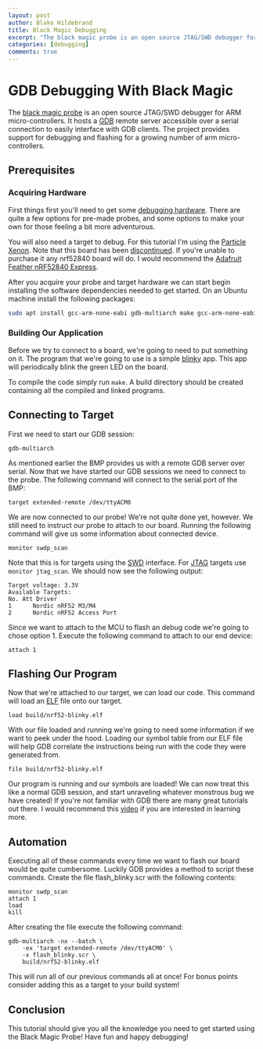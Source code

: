 ```yaml
---
layout: post
author: Blake Hildebrand
title: Black Magic Debugging
excerpt: "The black magic probe is an open source JTAG/SWD debugger for ARM micro-controllers. It hosts a GDB remote server accessible over a serial connection to easily interface with GDB clients. The project provides support for debugging and flashing for a growing number of arm micro-controllers."
categories: [debugging]
comments: true
---
```


# GDB Debugging With Black Magic

The [black magic probe](https://github.com/blacksphere/blackmagic/wiki) is an open source JTAG/SWD debugger for ARM micro-controllers. It hosts a [GDB](https://www.gnu.org/software/gdb/) remote server accessible over a serial connection to easily interface with GDB clients. The project provides support for debugging and flashing for a growing number of arm micro-controllers.

## Prerequisites

### Acquiring Hardware

First things first you'll need to get some [debugging hardware](https://github.com/blacksphere/blackmagic/wiki#getting-hardware). There are quite a few options for pre-made probes, and some options to make your own for those feeling a bit more adventurous.

You will also need a target to debug. For this tutorial I'm using the [Particle Xenon](https://www.adafruit.com/product/3995). Note that this board has been [discontinued](https://docs.particle.io/reference/discontinued/mesh/). If you're unable to purchase it any nrf52840 board will do. I would recommend the [Adafruit Feather nRF52840 Express](https://www.adafruit.com/product/4062).

After you acquire your probe and target hardware we can start begin installing the software dependencies needed to get started. On an Ubuntu machine install the following packages:

```bash
sudo apt install gcc-arm-none-eabi gdb-multiarch make gcc-arm-none-eabi
```

### Building Our Application

Before we try to connect to a board, we're going to need to put something on it. The program that we're going to use is a simple [blinky](https://github.com/bahildebrand/nrf52840-blinky) app. This app will periodically blink the green LED on the board.

To compile the code simply run `make`. A build directory should be created containing all the compiled and linked programs.

## Connecting to Target

First we need to start our GDB session:

```
gdb-multiarch
```

As mentioned earlier the BMP provides us with a remote GDB server over serial. Now that we have started our GDB sessions we need to connect to the probe. The following command will connect to the serial port of the BMP:

```
target extended-remote /dev/ttyACM0
```

We are now connected to our probe! We're not quite done yet, however. We still need to instruct our probe to attach to our board. Running the following command will give us some information about connected device.

```
monitor swdp_scan
```

Note that this is for targets using the [SWD](https://developer.arm.com/architectures/cpu-architecture/debug-visibility-and-trace/coresight-architecture/serial-wire-debug) interface. For [JTAG](https://en.wikipedia.org/wiki/JTAG) targets use `monitor jtag_scan`. We should now see the following output:

```
Target voltage: 3.3V
Available Targets:
No. Att Driver
1      Nordic nRF52 M3/M4
2      Nordic nRF52 Access Port
```

Since we want to attach to the MCU to flash an debug code we're going to chose option 1.  Execute the following command to attach to our end device:

```
attach 1
```

## Flashing Our Program

Now that we're attached to our target, we can load our code. This command will load an [ELF](https://en.wikipedia.org/wiki/Executable_and_Linkable_Format) file onto our target.

```
load build/nrf52-blinky.elf
```

With our file loaded and running we're going to need some information if we want to peek under the hood. Loading our symbol table from our ELF file will help GDB correlate the instructions being run with the code they were generated from.

```
file build/nrf52-blinky.elf
```

Our program is running and our symbols are loaded! We can now treat this like a normal GDB session, and start unraveling whatever monstrous bug we have created! If you're not familiar with GDB there are many great tutorials out there. I would recommend this [video](https://www.youtube.com/watch?v=bWH-nL7v5F4) if you are interested in learning more.

## Automation

Executing all of these commands every time we want to flash our board would be quite cumbersome. Luckily GDB provides a method to script these commands. Create the file flash_blinky.scr with the following contents:

```
monitor swdp_scan
attach 1
load
kill
```

After creating the file execute the following command:

```
gdb-multiarch -nx --batch \
    -ex 'target extended-remote /dev/ttyACM0' \
    -x flash_blinky.scr \
    build/nrf52-blinky.elf
```

This will run all of our previous commands all at once! For bonus points consider adding this as a target to your build system!

## Conclusion

This tutorial should give you all the knowledge you need to get started using the Black Magic Probe! Have fun and happy debugging!
